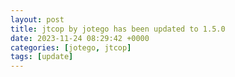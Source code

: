 ```yaml
---
layout: post
title: jtcop by jotego has been updated to 1.5.0
date: 2023-11-24 08:29:42 +0000
categories: [jotego, jtcop]
tags: [update]
---
```


